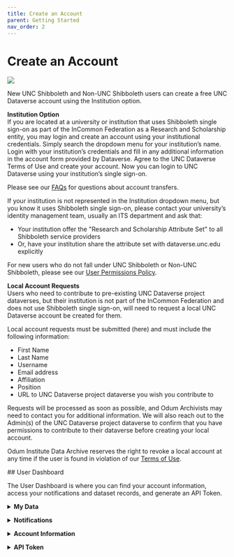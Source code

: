 ```yaml
---
title: Create an Account
parent: Getting Started
nav_order: 2
---
```

<script src="https://unpkg.com/vanilla-back-to-top@7.2.1/dist/vanilla-back-to-top.min.js"></script>
<script>addBackToTop({
  diameter: 56,
  backgroundColor: 'rgb(75, 156, 211)',
  textColor: '#fff'
})</script>

# Create an Account

 <img src="https://agooch.github.io/testsite/assets/images/LoginSignUp.png">
 <p></p>
New UNC Shibboleth and Non-UNC Shibboleth users can create a free UNC Dataverse account using the Institution option. 
 
 <p></p>
 <strong>Institution Option</strong><br>
 If you are located at a university or institution that uses Shibboleth single sign-on as part of the InCommon Federation as a Research and Scholarship entity, you may login and create an account using your institutional credentials. Simply search the dropdown menu for your institution’s name. Login with your institution’s credentials and fill in any additional information in the account form provided by Dataverse. Agree to the UNC Dataverse Terms of Use and create your account. Now you can login to UNC Dataverse using your institution’s single sign-on. 
 <p></p>
Please see our <a href="https://agooch.github.io/testsite/faqs.html" target="_blank">FAQs</a> for questions about account transfers.
 <p></p>
 If your institution is not represented in the Institution dropdown menu, but you know it uses Shibboleth single sign-on, please contact your university’s identity management team, usually an ITS department and ask that:  
  <ul>
    <li>Your institution offer the "Research and Scholarship Attribute Set" to all Shibboleth service providers</li>
    <li>Or, have your institution share the attribute set with dataverse.unc.edu explicitly</li>
  </ul>
For new users who do not fall under UNC Shibboleth or Non-UNC Shibboleth, please see our <a href="https://agooch.github.io/testsite/docs/gettingstarted/userpermissions.html" target="_blank">User Permissions Policy<a>.
 <p></p>
 <strong>Local Account Requests</strong><br>
 Users who need to contribute to pre-existing UNC Dataverse project dataverses, but their institution is not part of the InCommon Federation and does not use Shibboleth single sign-on, will need to request a local UNC Dataverse account be created for them. 
  <p></p>
Local account requests must be submitted (here) and must include the following information:
  <ul>
    <li>First Name</li>
    <li>Last Name</li>
    <li>Username</li>
    <li>Email address</li>
    <li>Affiliation</li>
    <li>Position</li>
    <li>URL to UNC Dataverse project dataverse you wish you contribute to</li>
  </ul>
<p></p> 
Requests will be processed as soon as possible, and Odum Archivists may need to contact you for additional information. We will also reach out to the Admin(s) of the UNC Dataverse project dataverse to confirm that you have permissions to contribute to their dataverse before creating your local account. 

Odum Institute Data Archive reserves the right to revoke a local account at any time if the user is found in violation of our <a href="https://odum.unc.edu/wp-content/uploads/sites/1060/2022/11/Policy_UNCDataverseTermsofUse_20221101.pdf" target="_blank">Terms of Use</a>. 
 <p></p>
## User Dashboard

The User Dashboard is where you can find your account information, access your notifications and dataset records, and generate an API Token. 
<p></p>
<details>
  <summary><strong>My Data</strong></summary><br>
  My Data is a list of all Dataverses, Datasets, and Files you either own or have permissions to access. You can search through the list here by keyword or using the filters on the left side of the page.  
</details>
<p></p>

<details>
  <summary><strong>Notifications</strong></summary><br>
  Notifications will appear in this section with a link to the dataset record and the Dataverse. The date the notification was sent is also listed in each notification. You can remove a notification by clicking the ‘x’ in the upper right of each notification box.   
</details>
<p></p>

<details>
  <summary><strong>Account Information</strong></summary><br>
  This section allows users to review their account information. Accounts using an Institutional login are unable to edit their account information. If you are leaving your institution and would like to transfer your account, please contact UNC Dataverse Support using the Support button at the top of UNC Dataverse.
  <p></p>
Please note that there is a known issue with verifying emails from certain institutions. You can read more about it in our <a href="https://agooch.github.io/testsite/faqs.html#account" target="_blank">FAQs – Account</a> section.  
</details>
<p></p>

<details>
  <summary><strong>API Token</strong></summary><br>
  UNC Dataverse users can generate an API token to utilize the Dataverse APIs. API tokens are valid for one year. Review the <a href="https://guides.dataverse.org/en/5.9/api/index.html" target="_blank">Dataverse API Guide</a> for more information on available APIs and their functions.   
</details>
<p></p>
